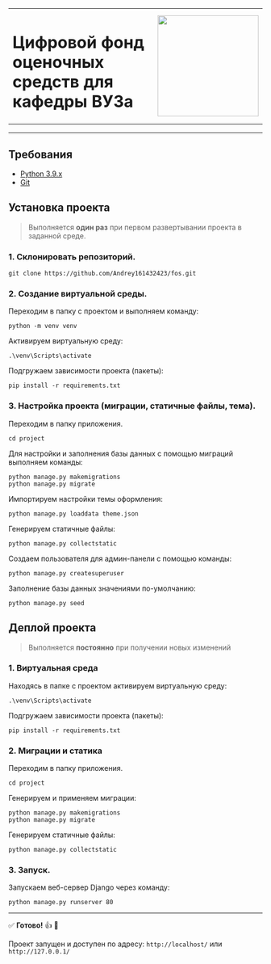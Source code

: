 <table cellspacing="0" cellpadding="0" style="border:none">
<tr style="border: none">
<td style="border: none" width="75%"><h1>Цифровой фонд оценочных средств для кафедры ВУЗа</h1></td>
<td style="border: none"><img src="https://rsue.ru/bitrix/templates/info_light_blue/img/logo.svg" width="200" height="200" />
</td>
</tr>
</table>
<hr>

## Требования
- [Python 3.9.x](https://www.python.org/downloads/)
- [Git](https://git-scm.com)

## Установка проекта

> Выполняется **один раз** при первом развертывании проекта в заданной среде.

### 1. Склонировать репозиторий. 
```
git clone https://github.com/Andrey161432423/fos.git
```
### 2. Создание виртуальной среды.
Переходим в папку с проектом и выполняем команду:
```
python -m venv venv
```
Активируем виртуальную среду:
```
.\venv\Scripts\activate
```
Подгружаем зависимости проекта (пакеты):
```
pip install -r requirements.txt
```
### 3. Настройка проекта (миграции, статичные файлы, тема).

Переходим в папку приложения.
```
cd project
```

Для настройки и заполнения базы данных с помощью миграций выполняем команды:
```
python manage.py makemigrations
python manage.py migrate
```

Импортируем настройки темы оформления:
```
python manage.py loaddata theme.json
```

Генерируем статичные файлы:
```
python manage.py collectstatic
```

Создаем пользователя для админ-панели с помощью команды:
```
python manage.py createsuperuser
```

Заполнение базы данных значениями по-умолчанию:
```
python manage.py seed
```

## Деплой проекта

> Выполняется **постоянно** при получении новых изменений

### 1. Виртуальная среда

Находясь в папке с проектом активируем виртуальную среду:
```
.\venv\Scripts\activate
```

Подгружаем зависимости проекта (пакеты):
```
pip install -r requirements.txt
```

### 2. Миграции и статика

Переходим в папку приложения.
```
cd project
```

Генерируем и применяем миграции:
```
python manage.py makemigrations
python manage.py migrate
```

Генерируем статичные файлы:
```
python manage.py collectstatic
```

### 3. Запуск.

Запускаем веб-сервер Django через команду:
```
python manage.py runserver 80
```
_____
:white_check_mark: <b>Готово!</b> :+1: :tada: 

Проект запущен и доступен по адресу: `http://localhost/` или `http://127.0.0.1/`


